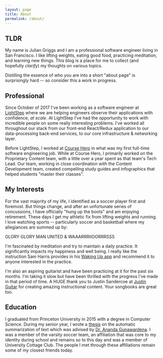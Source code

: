 ```yaml
---
layout: page
title: About
permalink: /about/
---
```

## TLDR

My name is Julian Griggs and I am a professional software engineer living in San Francisco. I like lifting weights, eating good food, practicing meditation, and learning new things. This blog is a place for me to collect (and hopefully _clarify_) my thoughts on various topics.

Distilling the essence of who you are into a short "about page" is surprisingly hard -- so consider this a work in progress.

## Professional
Since October of 2017 I've been working as a software engineer at [LightStep](https://lightstep.com/) where we are helping engineers observe their applications with confidence, _at scale_. At LightStep I've had the opportunity to work with incredible people on some really interesting problems. I've worked all throughout our stack from our front-end React/Redux application to our data-processing back-end services, to our core infrastructure & networking layer. 

Before LightStep, I worked at [Course Hero](https://www.coursehero.com/) in what was my first full-time software engineering job. While at Course Hero, I primarily worked on the Proprietary Content team, with a little over a year spent as that team's Tech Lead. Our team, working in close coordination with the Content Development team, created compelling study guides and infographics that helped students "master their classes".

## My Interests
For the vast majority of my life, I identified as a soccer player first and foremost. But things change, and after an unfortunate series of concussions, I have officially "hung up the boots" and am enjoying retirement. These days I get my athletic fix from lifting weights and running. I love watching sports -- particularly soccer and basketball where my allegiances are summed up by:

GLORY GLORY MAN UNITED & WAAARRRIIOORRRSSS

I'm fascinated by meditation and try to maintain a daily practice. It significantly impacts my happiness and well being. I really like the instruction Sam Harris provides in his [Waking Up app](https://wakingup.com/) and recommend it to anyone interested in the practice.

I'm also an aspiring guitarist and have been practicing at it for the past six months. I'm taking it slow but have been thrilled with the progress I've made in that period of time. A HUGE thank you to Justin Sandercoe at [Justin Guitar](https://www.justinguitar.com/) for creating amazing instructional content. Your songbooks are great too.

## Education
I graduated from Princeton University in 2015 with a degree in Computer Science. During my senior year, I wrote a [thesis](/assets/pdf/thesis.pdf) on the automatic summarization of text which was advised by [Dr. Ananda Gunawardena](https://www.cs.princeton.edu/~guna/).
I was a member of the varsity soccer team, an affiliation that was core to my identity during school and remains so to this day and was a member of University Cottage Club. The people I met through these affiliations remain some of my closest friends today.
